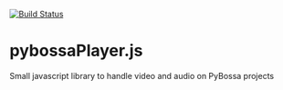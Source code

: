 [![Build Status](https://travis-ci.org/PyBossa/pybossa-player.js.svg?branch=master)](https://travis-ci.org/PyBossa/pybossa-player.js)
# pybossaPlayer.js
Small javascript library to handle video and audio on PyBossa projects
